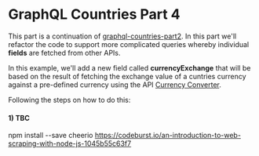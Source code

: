 # GraphQL Countries Part 4

This part is a continuation of [graphql-countries-part2](https://github.com/luisw19/graphql-samples/tree/master/graphql-countries-part3).
In this part we'll refactor the code to support more complicated queries whereby individual **fields** are fetched from other APIs.

In this example, we'll add a new field called **currencyExchange** that will be based on the result of fetching the exchange value of a cuntries currency against a pre-defined currency using the API [Currency Converter](https://free.currencyconverterapi.com/).

Following the steps on how to do this:

#### 1) TBC
npm install --save cheerio
https://codeburst.io/an-introduction-to-web-scraping-with-node-js-1045b55c63f7
